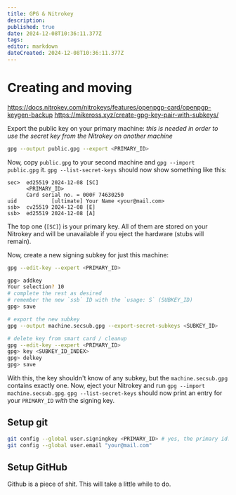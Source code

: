 ```yaml
---
title: GPG & Nitrokey
description: 
published: true
date: 2024-12-08T10:36:11.377Z
tags: 
editor: markdown
dateCreated: 2024-12-08T10:36:11.377Z
---
```


# Creating and moving
https://docs.nitrokey.com/nitrokeys/features/openpgp-card/openpgp-keygen-backup
https://mikeross.xyz/create-gpg-key-pair-with-subkeys/

Export the public key on your primary machine:
*this is needed in order to use the secret key from the Nitrokey on another machine*
```bash
gpg --output public.gpg --export <PRIMARY_ID>
```

Now, copy `public.gpg` to your second machine and `gpg --import public.gpg` it.
`gpg --list-secret-keys` should now show something like this:

```
sec>  ed25519 2024-12-08 [SC]
      <PRIMARY_ID>
      Card serial no. = 000F 74630250
uid           [ultimate] Your Name <your@mail.com>
ssb>  cv25519 2024-12-08 [E]
ssb>  ed25519 2024-12-08 [A]
```
The top one (`[SC]`) is your primary key. All of them are stored on your Nitrokey and will be unavailable if you eject the hardware (stubs will remain).

Now, create a new signing subkey for just this machine:

```bash
gpg --edit-key --expert <PRIMARY_ID>

gpg> addkey
Your selection? 10
# complete the rest as desired
# remember the new `ssb` ID with the `usage: S` (SUBKEY_ID)
gpg> save

# export the new subkey
gpg --output machine.secsub.gpg --export-secret-subkeys <SUBKEY_ID>

# delete key from smart card / cleanup
gpg --edit-key --expert <PRIMARY_ID>
gpg> key <SUBKEY_ID_INDEX>
gpg> delkey
gpg> save
```
With this, the key shouldn't know of any subkey, but the `machine.secsub.gpg` contains exactly one.
Now, eject your Nitrokey and run `gpg --import machine.secsub.gpg`.
`gpg --list-secret-keys` should now print an entry for your `PRIMARY_ID` *with* the signing key.

## Setup git
```bash
git config --global user.signingkey <PRIMARY_ID> # yes, the primary id. it'll automatically pick the right key.
git config --global user.email "your@mail.com"
```

## Setup GitHub
Github is a piece of shit. This will take a little while to do.